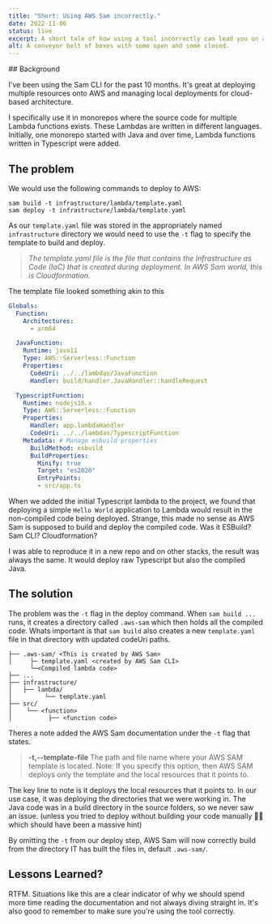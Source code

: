 ```yaml
---
title: "Short: Using AWS Sam incorrectly."
date: 2022-11-06
status: live
excerpt: A short tale of how using a tool incorrectly can lead you on a path of mistakes in your devops
alt: A conveyor belt of boxes with some open and some closed.
---
```


## Background

I've been using the Sam CLI for the past 10 months. It's great at deploying multiple resources onto AWS and managing local deployments for cloud-based architecture.

I specifically use it in monorepos where the source code for multiple Lambda functions exists. These Lambdas are written in different languages. Initially, one monorepo started with Java and over time, Lambda functions written in Typescript were added.

## The problem

We would use the following commands to deploy to AWS:
```Shell
sam build -t infrastructure/lambda/template.yaml
sam deploy -t infrastructure/lambda/template.yaml
```

As our `template.yaml` file was stored in the appropriately named `infrastructure` directory we would need to use the `-t` flag to specify the template to build and deploy.

> _The template.yaml file is the file that contains the Infrastructure as Code (IaC) that is created during deployment. In AWS Sam world, this is Cloudformation._

The template file looked something akin to this

```yaml
Globals:
  Function:
    Architectures:
      - arm64

  JavaFunction:
    Runtime: java11
    Type: AWS::Serverless::Function
    Properties:
      CodeUri: ../../lambdas/JavaFunction
      Handler: build/handler.JavaHandler::handleRequest

  TypescriptFunction:
    Runtime: nodejs16.x
    Type: AWS::Serverless::Function
    Properties:
      Handler: app.lambdaHandler
      CodeUri: ../../lambdas/TypescriptFunction
    Metadata: # Manage esbuild properties
      BuildMethod: esbuild
      BuildProperties:
        Minify: true
        Target: "es2020"
        EntryPoints:
        - src/app.ts
```

When we added the initial Typescript lambda to the project, we found that deploying a simple `Hello World` application to Lambda would result in the non-compiled code being deployed. Strange, this made no sense as AWS Sam is supposed to build and deploy the compiled code. Was it ESBuild? Sam CLI? Cloudformation?

I was able to reproduce it in a new repo and on other stacks, the result was always the same. It would deploy raw Typescript but also the compiled Java.

## The solution

The problem was the `-t` flag in the deploy command. When `sam build ...` runs, it creates a directory called `.aws-sam` which then holds all the compiled code. Whats important is that `sam build` also creates a new `template.yaml` file in that directory with updated codeUri paths.

```
├── .aws-sam/ <This is created by AWS Sam>
│     ├─ template.yaml <created by AWS Sam CLI>
      └─<Compiled lambda code>
├── ...
├── infrastructure/
│   ├── lambda/
│         └── template.yaml
├── src/
│    └── <function>
│          ├── <function code>
```

Theres a note added the AWS Sam documentation under the `-t` flag that states.


>**-t,--template-file**
>The path and file name where your AWS SAM template is located.
> Note: If you specify this option, then AWS SAM deploys only the template and the local resources that it points to.

The key line to note is it deploys the local resources that it points to. In our use case, it was deploying the directories that we were working in. The Java code was in a build directory in the source folders, so we never saw an issue. (unless you tried to deploy without building your code manually 🚩😬 which should have been a massive hint)

By omitting the `-t` from our deploy step, AWS Sam will now correctly build from the directory IT has built the files in, default `.aws-sam/`.

## Lessons Learned?

RTFM. Situations like this are a clear indicator of why we should spend more time reading the documentation and not always diving straight in.
It's also good to remember to make sure you're using the tool correctly.